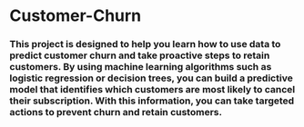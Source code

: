 # Customer-Churn

### This project is designed to help you learn how to use data to predict customer churn and take proactive steps to retain customers. By using machine learning algorithms such as logistic regression or decision trees, you can build a predictive model that identifies which customers are most likely to cancel their subscription. With this information, you can take targeted actions to prevent churn and retain customers.